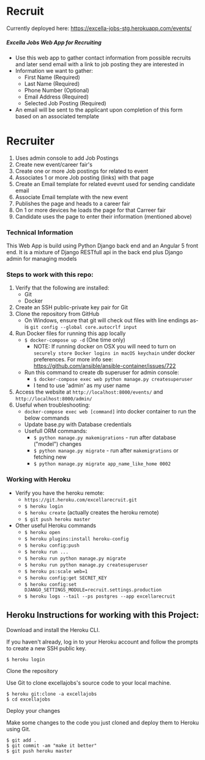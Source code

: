 # Recruit
Currently deployed here: https://excella-jobs-stg.herokuapp.com/events/
##### Excella Jobs Web App for Recruiting
* Use this web app to gather contact information from possible recruits and later send email with a link to job posting they are interested in
* Information we want to gather:
    * First Name (Required)
    * Last Name (Required)
    * Phone Number (Optional)
    * Email Address (Required)
    * Selected Job Posting (Required)
* An email will be sent to the applicant upon completion of this form based on an associated template

# Recruiter
1. Uses admin console to add Job Postings 
2. Create new event/career fair's
3. Create one or more Job postings for related to event
4. Associates 1 or more Job posting (links) with that page
5. Create an Email template for related evevnt used for sending candidate email
6. Associate Email template with the new event
7. Publishes the page and heads to a career fair
8. On 1 or more devices he loads the page for that Carreer fair
9. Candidate uses the page to enter their information (mentioned above)


### Technical Information
This Web App is build using Python Django back end and an Angular 5 front end.
It is a mixture of Django RESTfull api in the back end plus Django admin for managing models

### Steps to work with this repo:
1. Verify that the following are installed:
    * Git
    * Docker
2. Create an SSH public-private key pair for Git
3. Clone the repository from GitHub
    * On Windows, ensure that git will check out files with line endings as-is `git config --global core.autocrlf input`
4. Run Docker files for running this app locally
    * `$ docker-compose up -d` (One time only)
        * NOTE: If running docker on OSX you will need to turn on `securely store Docker logins in macOS keychain` under docker preferences.  For more info see: https://github.com/ansible/ansible-container/issues/722
    * Run this command to create db superuser for admin console:
        * `$ docker-compose exec web python manage.py createsuperuser`
        * I tend to use 'admin' as my user name
5. Access the website at `http://localhost:8000/events/` and `http://localhost:8000/admin/` 
6. Useful when troubleshooting:
    * `docker-compose exec web [command]` into docker container to run the below commands
    * Update base.py with Database credentials
    * Usefull ORM commands:
        * `$ python manage.py makemigrations` - run after database ("model") changes
        * `$ python manage.py migrate` - run after `makemigrations` or fetching new 
        * `$ python manage.py migrate app_name_like_home 0002`
    
### Working with Heroku
* Verify you have the heroku remote:
    * `https://git.heroku.com/excellarecruit.git`
    * `$ heroku login`
    * `$ heroku create` (actually creates the heroku remote)
    * `$ git push heroku master`
* Other useful Heroku commands
    * `$ heroku open`
    * `$ heroku plugins:install heroku-config`
    * `$ heroku config:push`
    * `$ heroku run ...`
    * `$ heroku run python manage.py migrate`
    * `$ heroku run python manage.py createsuperuser`
    * `$ heroku ps:scale web=1`
    * `$ heroku config:get SECRET_KEY`
    * `$ heroku config:set DJANGO_SETTINGS_MODULE=recruit.settings.production`
    * `$ heroku logs --tail --ps postgres --app excellarecruit`

## Heroku Instructions for working with this Project:
Download and install the Heroku CLI.

If you haven't already, log in to your Heroku account and follow the prompts to create a new SSH public key.

    $ heroku login

Clone the repository

Use Git to clone excellajobs's source code to your local machine.

    $ heroku git:clone -a excellajobs
    $ cd excellajobs
    
Deploy your changes

Make some changes to the code you just cloned and deploy them to Heroku using Git.

    $ git add .
    $ git commit -am "make it better"
    $ git push heroku master
